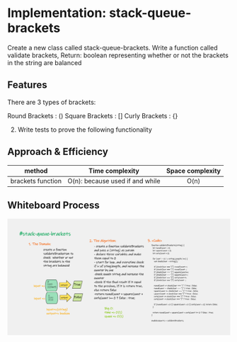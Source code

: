 # Implementation: stack-queue-brackets

Create a new class called stack-queue-brackets.
Write a function called validate brackets, Return: boolean
representing whether or not the brackets in the string are balanced

## Features

There are 3 types of brackets:

Round Brackets : ()
Square Brackets : []
Curly Brackets : {}

2. Write tests to prove the following functionality

## Approach & Efficiency

| method|Time complexity |Space complexity | 
| :---: | :---: | :---: |
| brackets function|O(n): because used if and while| O(n)|


## Whiteboard Process

![link list](./../../linked-list/assets/ch13.png)



